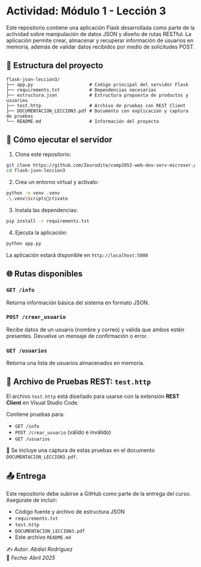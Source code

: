 # Actividad: Módulo 1 - Lección 3

Este repositorio contiene una aplicación Flask desarrollada como parte de la actividad sobre manipulación de datos JSON y diseño de rutas RESTful. La aplicación permite crear, almacenar y recuperar información de usuarios en memoria, además de validar datos recibidos por medio de solicitudes POST.

## 📁 Estructura del proyecto

```
flask-json-leccion3/
├── app.py                     # Código principal del servidor Flask
├── requirements.txt           # Dependencias necesarias
├── estructura.json            # Estructura propuesta de productos y usuarios
├── test.http                  # Archivo de pruebas con REST Client
├── DOCUMENTACION_LECCION3.pdf # Documento con explicación y captura de pruebas
└── README.md                  # Información del proyecto
```

## 🚀 Cómo ejecutar el servidor

1. Clona este repositorio:

```bash
git clone https://github.com/Zeurodite/comp2052-web-dev-serv-microser.git
cd flask-json-leccion3
```

2. Crea un entorno virtual y actívalo:

```bash
python -m venv .venv
.\.venv\Scriptsctivate
```

3. Instala las dependencias:

```bash
pip install -r requirements.txt
```

4. Ejecuta la aplicación:

```bash
python app.py
```

La aplicación estará disponible en `http://localhost:5000`

## 🌐 Rutas disponibles

### `GET /info`
Retorna información básica del sistema en formato JSON.

### `POST /crear_usuario`
Recibe datos de un usuario (nombre y correo) y valida que ambos estén presentes. Devuelve un mensaje de confirmación o error.

### `GET /usuarios`
Retorna una lista de usuarios almacenados en memoria.

## 🧪 Archivo de Pruebas REST: `test.http`

El archivo `test.http` está diseñado para usarse con la extensión **REST Client** en Visual Studio Code.

Contiene pruebas para:

- `GET /info`
- `POST /crear_usuario` (válido e inválido)
- `GET /usuarios`

📸 Se incluye una captura de estas pruebas en el documento `DOCUMENTACION_LECCION3.pdf`.

## 📤 Entrega

Este repositorio debe subirse a GitHub como parte de la entrega del curso. Asegúrate de incluir:

- Código fuente y archivo de estructura JSON
- `requirements.txt`
- `test.http`
- `DOCUMENTACION_LECCION3.pdf`
- Este archivo `README.md`

✍️ _Autor: Abdiel Rodríguez_  
📅 _Fecha: Abril 2025_
